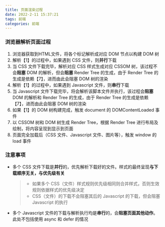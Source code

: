 ```yaml
---
title: 页面渲染过程
date: 2022-2-11 15:37:21
tags: 前端
categories: 前端
---
```


### 浏览器解析页面过程

1. 浏览器获取到HTML文件，将各个标记解析成对应 DOM 节点以构建 DOM 树
2. 解析【1】的过程中，如果遇到 CSS 文件，则**并行**下载
3. 当 CSS 文件下载完毕，解析对应 CSS 样式生成对应 CSSOM 树，该过程不会**阻塞** DOM 的解析，但会**阻塞** Render Tree 的生成，由于 Render Tree 的生成是依赖【7】，进而由此会阻塞 DOM 树的渲染
4. 解析【1】的过程中，如果遇到 Javascript 文件，则**串行**下载
5. 当 Javascript 文件下载完毕，将会解析该脚本文件并执行，该过程会**阻塞** DOM 的解析和 Render Tree 的生成，由于 Render Tree 的生成是依赖【7】，进而由此会阻塞 DOM 树的渲染
6. 如果【1】的 DOM 树构建完成，触发 document 的 DOMContentLoaded 事件
7. 以 CSSOM 树和 DOM 树生成 Render Tree，根据 Render Tree 进行布局及绘制，将内容呈现到显示到页面
8. 页面完全加载后（CSS 文件、Javascript 文件、图片等），触发 window 的 load 事件

### 注意事项

* 多个 CSS 文件下载是**并行**的，优先解析下载好的文件。样式的最终呈现**与下载顺序无关，与优先级有关**
  > * 如果多个 CSS（文件）样式规则优先级相同则合并样式，否则生效规则依据样式的优先级决定
  > * CSS（文件）的下载不会阻塞其后的 Javascript 的下载，但会阻塞 Javascript 的执行

* 多个 Javascript 文件的下载与解析执行均是**串行**的，会**阻塞页面其他动作**。此处不包括使用 async 和 defer 的情况

